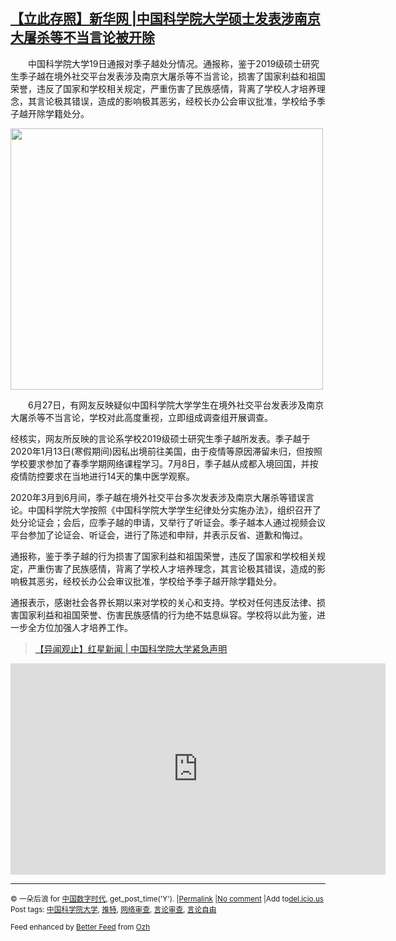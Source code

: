 <!--1595215127000-->
[【立此存照】新华网 |中国科学院大学硕士发表涉南京大屠杀等不当言论被开除](https://chinadigitaltimes.net/chinese/2020/07/%e3%80%90%e7%ab%8b%e6%ad%a4%e5%ad%98%e7%85%a7%e3%80%91%e6%96%b0%e5%8d%8e%e7%bd%91-%e4%b8%ad%e5%9b%bd%e7%a7%91%e5%ad%a6%e9%99%a2%e5%a4%a7%e5%ad%a6%e7%a1%95%e5%a3%ab%e5%8f%91%e8%a1%a8%e6%b6%89%e5%8d%97/)
------

<p><span class="text_exposed_show">　　中国科学院大学19日通报对季子越处分情况。通报称，鉴于2019级硕士研究生季子越在境外社交平台发表涉及南京大屠杀等不当言论，损害了国家利益和祖国荣誉，违反了国家和学校相关规定，严重伤害了民族感情，背离了学校人才培养理念，其言论极其错误，造成的影响极其恶劣，经校长办公会审议批准，学校给予季子越开除学籍处分。</span></p><p><img class="aligncenter wp-image-650481" src="https://chinadigitaltimes.net/chinese/files/2020/07/屏幕快照-2020-07-19-下午11.14.44.png" alt="" width="500" height="418" srcset="https://chinadigitaltimes.net/chinese/files/2020/07/屏幕快照-2020-07-19-下午11.14.44.png 704w, https://chinadigitaltimes.net/chinese/files/2020/07/屏幕快照-2020-07-19-下午11.14.44-300x251.png 300w" sizes="(max-width: 500px) 100vw, 500px" /></p><div class="text_exposed_show"><p>　　6月27日，有网友反映疑似中国科学院大学学生在境外社交平台发表涉及南京大屠杀等不当言论，学校对此高度重视，立即组成调查组开展调查。</p><p>经核实，网友所反映的言论系学校2019级硕士研究生季子越所发表。季子越于2020年1月13日(寒假期间)因私出境前往美国，由于疫情等原因滞留未归，但按照学校要求参加了春季学期网络课程学习。7月8日，季子越从成都入境回国，并按疫情防控要求在当地进行14天的集中医学观察。</p><p>2020年3月到6月间，季子越在境外社交平台多次发表涉及南京大屠杀等错误言论。中国科学院大学按照《中国科学院大学学生纪律处分实施办法》，组织召开了处分论证会；会后，应季子越的申请，又举行了听证会。季子越本人通过视频会议平台参加了论证会、听证会，进行了陈述和申辩，并表示反省、道歉和悔过。</p><p>通报称，鉴于季子越的行为损害了国家利益和祖国荣誉，违反了国家和学校相关规定，严重伤害了民族感情，背离了学校人才培养理念，其言论极其错误，造成的影响极其恶劣，经校长办公会审议批准，学校给予季子越开除学籍处分。</p><p>通报表示，感谢社会各界长期以来对学校的关心和支持。学校对任何违反法律、损害国家利益和祖国荣誉、伤害民族感情的行为绝不姑息纵容。学校将以此为鉴，进一步全方位加强人才培养工作。</p></div><blockquote class="wp-embedded-content" data-secret="ytXVY4Em8p"><p><a href="https://chinadigitaltimes.net/chinese/2020/06/%e3%80%90%e5%bc%82%e9%97%bb%e8%a7%82%e6%ad%a2%e3%80%91%e7%ba%a2%e6%98%9f%e6%96%b0%e9%97%bb-%e4%b8%ad%e5%9b%bd%e7%a7%91%e5%ad%a6%e9%99%a2%e5%a4%a7%e5%ad%a6%e7%b4%a7%e6%80%a5%e5%a3%b0%e6%98%8e/">【异闻观止】红星新闻 | 中国科学院大学紧急声明</a></p></blockquote><p><iframe class="wp-embedded-content" sandbox="allow-scripts" security="restricted" title="《【异闻观止】红星新闻 | 中国科学院大学紧急声明》—中国数字时代" src="https://chinadigitaltimes.net/chinese/2020/06/%e3%80%90%e5%bc%82%e9%97%bb%e8%a7%82%e6%ad%a2%e3%80%91%e7%ba%a2%e6%98%9f%e6%96%b0%e9%97%bb-%e4%b8%ad%e5%9b%bd%e7%a7%91%e5%ad%a6%e9%99%a2%e5%a4%a7%e5%ad%a6%e7%b4%a7%e6%80%a5%e5%a3%b0%e6%98%8e/embed/#?secret=ytXVY4Em8p" data-secret="ytXVY4Em8p" width="600" height="338" frameborder="0" marginwidth="0" marginheight="0" scrolling="no"></iframe></p><hr /><p><small>&copy; 一朵后浪 for <a href="https://chinadigitaltimes.net/chinese">中国数字时代</a>, get_post_time('Y'). |<a href="https://chinadigitaltimes.net/chinese/2020/07/%e3%80%90%e7%ab%8b%e6%ad%a4%e5%ad%98%e7%85%a7%e3%80%91%e6%96%b0%e5%8d%8e%e7%bd%91-%e4%b8%ad%e5%9b%bd%e7%a7%91%e5%ad%a6%e9%99%a2%e5%a4%a7%e5%ad%a6%e7%a1%95%e5%a3%ab%e5%8f%91%e8%a1%a8%e6%b6%89%e5%8d%97/">Permalink</a> |<a href="https://chinadigitaltimes.net/chinese/2020/07/%e3%80%90%e7%ab%8b%e6%ad%a4%e5%ad%98%e7%85%a7%e3%80%91%e6%96%b0%e5%8d%8e%e7%bd%91-%e4%b8%ad%e5%9b%bd%e7%a7%91%e5%ad%a6%e9%99%a2%e5%a4%a7%e5%ad%a6%e7%a1%95%e5%a3%ab%e5%8f%91%e8%a1%a8%e6%b6%89%e5%8d%97/#comments">No comment</a> |Add to<a href="http://del.icio.us/post?url=https://chinadigitaltimes.net/chinese/2020/07/%e3%80%90%e7%ab%8b%e6%ad%a4%e5%ad%98%e7%85%a7%e3%80%91%e6%96%b0%e5%8d%8e%e7%bd%91-%e4%b8%ad%e5%9b%bd%e7%a7%91%e5%ad%a6%e9%99%a2%e5%a4%a7%e5%ad%a6%e7%a1%95%e5%a3%ab%e5%8f%91%e8%a1%a8%e6%b6%89%e5%8d%97/&amp;title=【立此存照】新华网 |中国科学院大学硕士发表涉南京大屠杀等不当言论被开除">del.icio.us</a><br/>Post tags: <a href="https://chinadigitaltimes.net/chinese/tag/%e4%b8%ad%e5%9b%bd%e7%a7%91%e5%ad%a6%e9%99%a2%e5%a4%a7%e5%ad%a6/" rel="tag">中国科学院大学</a>, <a href="https://chinadigitaltimes.net/chinese/tag/%e6%8e%a8%e7%89%b9/" rel="tag">推特</a>, <a href="https://chinadigitaltimes.net/chinese/tag/%e7%bd%91%e7%bb%9c%e5%ae%a1%e6%9f%a5/" rel="tag">网络审查</a>, <a href="https://chinadigitaltimes.net/chinese/tag/%e8%a8%80%e8%ae%ba%e5%ae%a1%e6%9f%a5/" rel="tag">言论审查</a>, <a href="https://chinadigitaltimes.net/chinese/tag/%e8%a8%80%e8%ae%ba%e8%87%aa%e7%94%b1/" rel="tag">言论自由</a><br/></small></p><p><small>Feed enhanced by <a href='http://planetozh.com/blog/my-projects/wordpress-plugin-better-feed-rss/'>Better Feed</a> from  <a href='http://planetozh.com/blog/'>Ozh</a></small></p>
